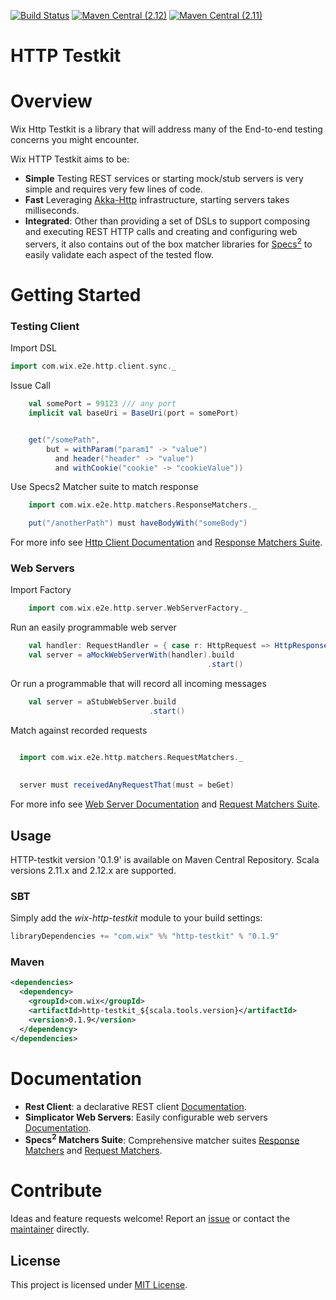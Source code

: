 [![Build Status](https://travis-ci.org/wix/wix-http-testkit.svg?branch=master)](https://travis-ci.org/wix/wix-http-testkit)
[![Maven Central (2.12)](https://maven-badges.herokuapp.com/maven-central/com.wix/http-testkit_2.12/badge.svg)](https://maven-badges.herokuapp.com/maven-central/com.wix/http-testkit_2.12)
[![Maven Central (2.11)](https://maven-badges.herokuapp.com/maven-central/com.wix/http-testkit_2.11/badge.svg)](https://maven-badges.herokuapp.com/maven-central/com.wix/http-testkit_2.11)

# HTTP Testkit

Overview
========

Wix Http Testkit is a library that will address many of the End-to-end testing concerns you might encounter.

Wix HTTP Testkit aims to be:
* __Simple__ Testing REST services or starting mock/stub servers is very simple and requires very few lines of code.
* __Fast__ Leveraging [Akka-Http](https://github.com/akka/akka-http) infrastructure, starting servers takes milliseconds.
* __Integrated__: Other than providing a set of DSLs to support composing and executing REST HTTP calls and creating and configuring web servers, it also contains out of the box matcher libraries for [Specs<sup>2</sup>](http://wix.github.io/accord/specs2.html) to easily validate each aspect of the tested flow.


Getting Started
===============
### Testing Client

Import DSL
```scala
import com.wix.e2e.http.client.sync._
```

Issue Call
```scala
    val somePort = 99123 /// any port
    implicit val baseUri = BaseUri(port = somePort)


    get("/somePath", 
        but = withParam("param1" -> "value") 
          and header("header" -> "value") 
          and withCookie("cookie" -> "cookieValue"))
```

Use Specs2 Matcher suite to match response
```scala
    import com.wix.e2e.http.matchers.ResponseMatchers._

    put("/anotherPath") must haveBodyWith("someBody")
```

For more info see [Http Client Documentation](./HTTP_CLIENT.md) and [Response Matchers Suite](./HTTP_CLIENT_MATCHERS.md).


### Web Servers

Import Factory
```scala
    import com.wix.e2e.http.server.WebServerFactory._
```

Run an easily programmable web server

```scala
    val handler: RequestHandler = { case r: HttpRequest => HttpResponse()  }
    val server = aMockWebServerWith(handler).build
                                            .start()
```

Or run a programmable that will record all incoming messages

```scala
    val server = aStubWebServer.build
                               .start()

```

Match against recorded requests

```scala

  import com.wix.e2e.http.matchers.RequestMatchers._
  
  
  server must receivedAnyRequestThat(must = beGet)
```

For more info see [Web Server Documentation](./WEBSERVER.md) and [Request Matchers Suite](./WEBSERVER_MATCHERS.md).



## Usage 

HTTP-testkit version '0.1.9' is available on Maven Central Repository. Scala versions 2.11.x and 2.12.x are supported.

### SBT
Simply add the *wix-http-testkit* module to your build settings:

```sbt
libraryDependencies += "com.wix" %% "http-testkit" % "0.1.9"
```
### Maven

```xml
<dependencies>
  <dependency>
    <groupId>com.wix</groupId>
    <artifactId>http-testkit_${scala.tools.version}</artifactId>
    <version>0.1.9</version>
  </dependency>
</dependencies>

```

# Documentation 

* __Rest Client__: a declarative REST client [Documentation](./HTTP_CLIENT.md).  
* __Simplicator Web Servers__: Easily configurable web servers [Documentation](./WEBSERVER.md).
* __Specs<sup>2</sup> Matchers Suite__: Comprehensive matcher suites [Response Matchers](./HTTP_CLIENT_MATCHERS.md) and [Request Matchers](./WEBSERVER_MATCHERS.md).    

# Contribute

Ideas and feature requests welcome! Report an [issue](https://github.com/wix/wix-http-testkit/issues/) or contact the [maintainer](https://github.com/noam-almog) directly.


## License

This project is licensed under [MIT License](./LICENSE.md).
